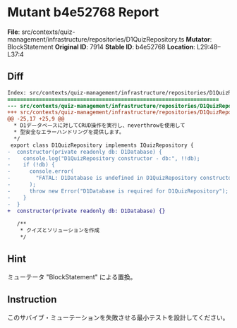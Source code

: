 # Mutant b4e52768 Report

**File**: src/contexts/quiz-management/infrastructure/repositories/D1QuizRepository.ts
**Mutator**: BlockStatement
**Original ID**: 7914
**Stable ID**: b4e52768
**Location**: L29:48–L37:4

## Diff

```diff
Index: src/contexts/quiz-management/infrastructure/repositories/D1QuizRepository.ts
===================================================================
--- src/contexts/quiz-management/infrastructure/repositories/D1QuizRepository.ts	original
+++ src/contexts/quiz-management/infrastructure/repositories/D1QuizRepository.ts	mutated #7914
@@ -25,17 +25,9 @@
  * D1データベースに対してCRUD操作を実行し、neverthrowを使用して
  * 型安全なエラーハンドリングを提供します。
  */
 export class D1QuizRepository implements IQuizRepository {
-  constructor(private readonly db: D1Database) {
-    console.log("D1QuizRepository constructor - db:", !!db);
-    if (!db) {
-      console.error(
-        "FATAL: D1Database is undefined in D1QuizRepository constructor!",
-      );
-      throw new Error("D1Database is required for D1QuizRepository");
-    }
-  }
+  constructor(private readonly db: D1Database) {}
 
   /**
    * クイズとソリューションを作成
    */
```

## Hint

ミューテータ "BlockStatement" による置換。

## Instruction

このサバイブ・ミューテーションを失敗させる最小テストを設計してください。
